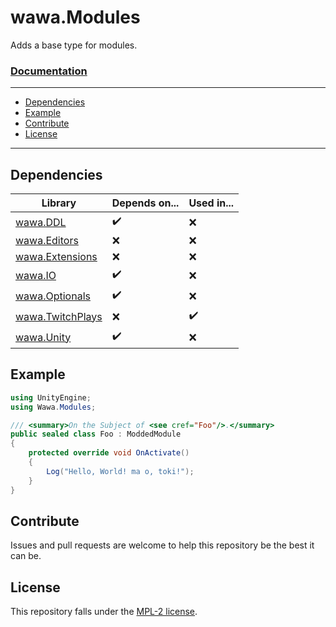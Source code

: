 # wawa.Modules

Adds a base type for modules.

### [Documentation](https://github.com/Emik03/wawa/blob/main/wawa.Modules/Documentation/Wawa.Modules.md)

---

- [Dependencies](#dependencies)
- [Example](#example)
- [Contribute](#contribute)
- [License](#license)

---

## Dependencies

| Library                                                                       | Depends on... | Used in... |
|-------------------------------------------------------------------------------|---------------|------------|
| [wawa.DDL](https://github.com/Emik03/wawa/tree/main/wawa.DDL)                 | ✔️            | ❌️         |
| [wawa.Editors](https://github.com/Emik03/wawa/tree/main/wawa.Editors)         | ❌             | ❌          |
| [wawa.Extensions](https://github.com/Emik03/wawa/tree/main/wawa.Extensions)   | ❌             | ❌          |
| [wawa.IO](https://github.com/Emik03/wawa/tree/main/wawa.IO)                   | ✔️            | ❌️         |
| [wawa.Optionals](https://github.com/Emik03/wawa/tree/main/wawa.Optionals)     | ✔️            | ️❌         |
| [wawa.TwitchPlays](https://github.com/Emik03/wawa/tree/main/wawa.TwitchPlays) | ❌             | ✔️         |
| [wawa.Unity](https://github.com/Emik03/wawa/tree/main/wawa.Unity)             | ✔️            | ️❌         |

## Example

```csharp
using UnityEngine;
using Wawa.Modules;

/// <summary>On the Subject of <see cref="Foo"/>.</summary>
public sealed class Foo : ModdedModule
{
    protected override void OnActivate()
    {
        Log("Hello, World! ma o, toki!");
    }
}
```

## Contribute

Issues and pull requests are welcome to help this repository be the best it can be.

## License

This repository falls under the [MPL-2 license](https://www.mozilla.org/en-US/MPL/2.0/).
